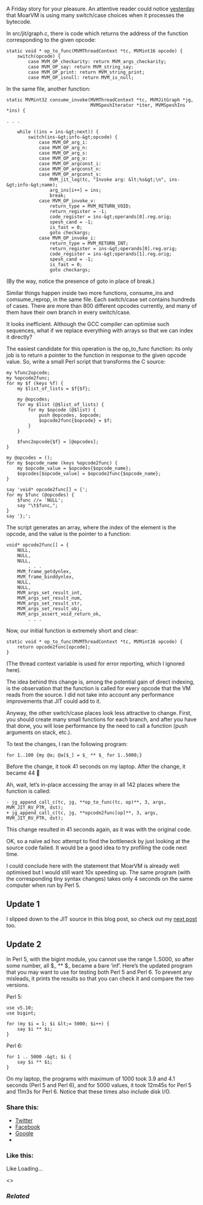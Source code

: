 A Friday story for your pleasure. An attentive reader could notice [yesterday][1] that MoarVM is using many switch/case choices when it processes the bytecode.

In src/jit/graph.c, there is code which returns the address of the function corresponding to the given opcode:

	static void * op_to_func(MVMThreadContext *tc, MVMint16 opcode) {
	    switch(opcode) {
	        case MVM_OP_checkarity: return MVM_args_checkarity;
	        case MVM_OP_say: return MVM_string_say;
	        case MVM_OP_print: return MVM_string_print;
	        case MVM_OP_isnull: return MVM_is_null;

In the same file, another function:

	static MVMint32 consume_invoke(MVMThreadContext *tc, MVMJitGraph *jg,
	                               MVMSpeshIterator *iter, MVMSpeshIns *ins) {

	. . .

	    while ((ins = ins-&gt;next)) {
	        switch(ins-&gt;info-&gt;opcode) {
	            case MVM_OP_arg_i:
	            case MVM_OP_arg_n:
	            case MVM_OP_arg_s:
	            case MVM_OP_arg_o:
	            case MVM_OP_argconst_i:
	            case MVM_OP_argconst_n:
	            case MVM_OP_argconst_s:
	                MVM_jit_log(tc, "Invoke arg: &lt;%s&gt;\n", ins-&gt;info-&gt;name);
	                arg_ins[i++] = ins;
	                break;
	            case MVM_OP_invoke_v:
	                return_type = MVM_RETURN_VOID;
	                return_register = -1;
	                code_register = ins-&gt;operands[0].reg.orig;
	                spesh_cand = -1;
	                is_fast = 0;
	                goto checkargs;
	            case MVM_OP_invoke_i:
	                return_type = MVM_RETURN_INT;
	                return_register = ins-&gt;operands[0].reg.orig;
	                code_register = ins-&gt;operands[1].reg.orig;
	                spesh_cand = -1;
	                is_fast = 0;
	                goto checkargs;

(By the way, notice the presence of goto in place of break.)

Similar things happen inside two more functions, consume\_ins and comsume\_reprop, in the same file. Each switch/case set contains hundreds of cases. There are more than 800 different opcodes currently, and many of them have their own branch in every switch/case.

It looks inefficient. Although the GCC compiler can optimise such sequences, what if we replace everything with arrays so that we can index it directly?

The easiest candidate for this operation is the op\_to\_func function: its only job is to return a pointer to the function in response to the given opcode value. So, write a small Perl script that transforms the C source:

	my %func2opcode;
	my %opcode2func;
	for my $f (keys %f) {
	    my $list_of_lists = $f{$f};

	    my @opcodes;
	    for my $list (@$list_of_lists) {
	        for my $opcode (@$list) {
	            push @opcodes, $opcode;
	            $opcode2func{$opcode} = $f;
	        }
	    }

	    $func2opcode{$f} = [@opcodes];
	}

	my @opcodes = ();
	for my $opcode_name (keys %opcode2func) {
	    my $opcode_value = $opcodes{$opcode_name};
	    $opcodes[$opcode_value] = $opcode2func{$opcode_name};
	}

	say 'void* opcode2func[] = {';
	for my $func (@opcodes) {
	    $func //= 'NULL';
	    say "\t$func,";
	}
	say '};';

The script generates an array, where the index of the element is the opcode, and the value is the pointer to a function:

	void* opcode2func[] = {
		NULL,
		NULL,
		NULL,
	        . . .
		MVM_frame_getdynlex,
		MVM_frame_binddynlex,
		NULL,
		NULL,
		MVM_args_set_result_int,
		MVM_args_set_result_num,
		MVM_args_set_result_str,
		MVM_args_set_result_obj,
		MVM_args_assert_void_return_ok,
	        . . .

Now, our initial function is extremely short and clear:

	static void * op_to_func(MVMThreadContext *tc, MVMint16 opcode) {
	    return opcode2func[opcode];
	}

(The thread context variable is used for error reporting, which I ignored here).

The idea behind this change is, among the potential gain of direct indexing, is the observation that the function is called for every opcode that the VM reads from the source. I did not take into account any performance improvements that JIT could add to it.

Anyway, the other switch/case places look less attractive to change. First, you should create many small functions for each branch, and after you have that done, you will lose performance by the need to call a function (push arguments on stack, etc.).

To test the changes, I ran the following program:

	for 1..100 {my @a; @a[$_] = $_ ** $_ for 1..5000;}

Before the change, it took 41 seconds on my laptop. After the change, it became 44 🙂

Ah, wait, let’s in-place accessing the array in all 142 places where the function is called:

	- jg_append_call_c(tc, jg, **op_to_func(tc, op)**, 3, args, MVM_JIT_RV_PTR, dst);
	+ jg_append_call_c(tc, jg, **opcode2func[op]**, 3, args, MVM_JIT_RV_PTR, dst);

This change resulted in 41 seconds again, as it was with the original code.

OK, so a naïve ad hoc attempt to find the bottleneck by just looking at the source code failed. It would be a good idea to try profiling the code next time.

I could conclude here with the statement that MoarVM is already well optimised but I would still want 10x speeding up. The same program (with the corresponding tiny syntax changes) takes only 4 seconds on the same computer when run by Perl 5.

## Update 1

I slipped down to the JIT source in this blog post, so check out my [next post][2] too.

## Update 2

In Perl 5, with the bigint module, you cannot use the range 1..5000, so after some number, all $\_ \*\* $\_ became a bare ‘inf’. Here’s the updated program that you may want to use for testing both Perl 5 and Perl 6. To prevent any misleads, it prints the results so that you can check it and compare the two versions.

Perl 5:

	use v5.10;
	use bigint;

	for (my $i = 1; $i &lt;= 5000; $i++) {
	    say $i ** $i;
	}

Perl 6:

	for 1 .. 5000 -&gt; $i {
	    say $i ** $i;
	}

On my laptop, the programs with maximum of 1000 took 3.9 and 4.1 seconds (Perl 5 and Perl 6), and for 5000 values, it took 12m45s for Perl 5 and 11m3s for Perl 6. Notice that these times also include disk I/O.

### Share this:

* [Twitter][3]
* [Facebook][4]
* [Google][5]
*

### Like this:

Like Loading...

<>

### _Related_

  [1]: https://perl6.online/2018/01/18/exploring-the-int-type-in-perl-6-part-2/
  [2]: https://perl6.online/2018/01/20/the-opcode-dispatching-loop-in-moarvm/
  [3]: https://perl6.online/2018/01/19/30-how-i-was-optimising-moarvm/?share=twitter "Click to share on Twitter"
  [4]: https://perl6.online/2018/01/19/30-how-i-was-optimising-moarvm/?share=facebook "Click to share on Facebook"
  [5]: https://perl6.online/2018/01/19/30-how-i-was-optimising-moarvm/?share=google-plus-1 "Click to share on Google+"